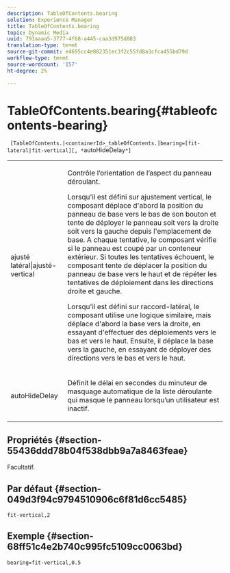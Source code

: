 ```yaml
---
description: TableOfContents.bearing
solution: Experience Manager
title: TableOfContents.bearing
topic: Dynamic Media
uuid: 791aaaa5-3777-4f68-a445-caa3d975d883
translation-type: tm+mt
source-git-commit: e4695cc4e882351ec3f2c55fd8a3cfca455bd79d
workflow-type: tm+mt
source-wordcount: '157'
ht-degree: 2%

---
```



# TableOfContents.bearing{#tableofcontents-bearing}

` [TableOfContents.|<containerId>_tableOfContents.]bearing=[fit-lateral|fit-vertical][, *`autoHideDelay`*]`

<table id="table_5151E6EA076C4AAD8D952A09E1F17C44"> 
 <tbody> 
  <tr> 
   <td> <p> <span class="codeph"> ajusté latéral|ajusté-vertical</span> </p> </td> 
   <td> <p> Contrôle l’orientation de l’aspect du panneau déroulant. </p> <p>Lorsqu'il est défini sur <span class="codeph"> ajustement vertical</span>, le composant déplace d'abord la position du panneau de base vers le bas de son bouton et tente de déployer le panneau soit vers la droite soit vers la gauche depuis l'emplacement de base. A chaque tentative, le composant vérifie si le panneau est coupé par un conteneur extérieur. Si toutes les tentatives échouent, le composant tente de déplacer la position du panneau de base vers le haut et de répéter les tentatives de déploiement dans les directions droite et gauche. </p> <p>Lorsqu'il est défini sur <span class="codeph"> raccord-latéral</span>, le composant utilise une logique similaire, mais déplace d'abord la base vers la droite, en essayant d'effectuer des déploiements vers le bas et vers le haut. Ensuite, il déplace la base vers la gauche, en essayant de déployer des directions vers le bas et vers le haut. </p> </td> 
  </tr> 
  <tr> 
   <td> <p> <span class="codeph"><span class="varname"> autoHideDelay</span></span> </p> </td> 
   <td> <p> Définit le délai en secondes du minuteur de masquage automatique de la liste déroulante qui masque le panneau lorsqu’un utilisateur est inactif. </p> </td> 
  </tr> 
 </tbody> 
</table>

## Propriétés {#section-55436ddd78b04f538dbb9a7a8463feae}

Facultatif.

## Par défaut {#section-049d3f94c9794510906c6f81d6cc5485}

`fit-vertical,2`

## Exemple {#section-68ff51c4e2b740c995fc5109cc0063bd}

`bearing=fit-vertical,0.5`
